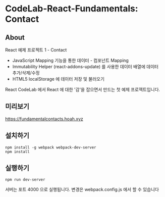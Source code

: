 # CodeLab-React-Fundamentals: Contact

## About

React 예제 프로젝트 1 - Contact
- JavaScript Mapping 기능을 통한 데이터 - 컴포넌트 Mapping
- Immutability Helper (react-addons-update) 를 사용한 데이터 배열에 데이터 추가/삭제/수정
- HTML5 localStorage 에 데이터 저장 및 불러오기

React CodeLab 에서 React 에 대한 '감'을 잡으면서 만드는 첫 예제 프로젝트입니다.

## 미리보기
https://fundamentalcontacts.hoah.xyz

## 설치하기

```
npm install -g webpack webpack-dev-server
npm install
```

## 실행하기

```
npm run dev-server
```

서버는 포트 4000 으로 실행됩니다. 변경은 webpack.config.js 에서 할 수 있습니다
